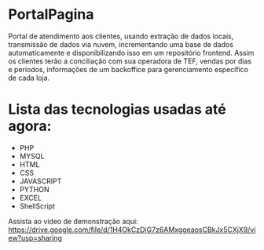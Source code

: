 # PortalPagina
Portal de atendimento aos clientes, usando extração de dados locais, transmissão de dados via nuvem, incrementando uma base de dados automaticamente e disponibilizando isso em um repositório frontend. 
Assim os clientes terão a conciliação com sua operadora de TEF, vendas por dias e períodos, informações de um backoffice para gerenciamento específico de cada loja.

# Lista das tecnologias usadas até agora:
- PHP
- MYSQL
- HTML
- CSS
- JAVASCRIPT
- PYTHON
- EXCEL
- ShellScript

 Assista ao vídeo de demonstração aqui: https://drive.google.com/file/d/1H4OkCzDjG7z6AMxggeaosCBkJx5CXjX9/view?usp=sharing
